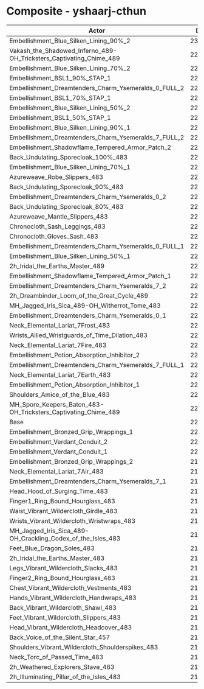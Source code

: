 # Composite - yshaarj-cthun
| Actor | DPS | Increase |
|---|:---:|:---:|
|Embellishment_Blue_Silken_Lining_90%_2|230059|4.52%|
|Vakash_the_Shadowed_Inferno_489-OH_Tricksters_Captivating_Chime_489|228075|3.62%|
|Embellishment_Blue_Silken_Lining_70%_2|227945|3.56%|
|Embellishment_BSL1_90%_STAP_1|227408|3.32%|
|Embellishment_Dreamtenders_Charm_Ysemeralds_0_FULL_2|226562|2.93%|
|Embellishment_BSL1_70%_STAP_1|226274|2.80%|
|Embellishment_Blue_Silken_Lining_50%_2|225568|2.48%|
|Embellishment_BSL1_50%_STAP_1|225198|2.31%|
|Embellishment_Blue_Silken_Lining_90%_1|225053|2.25%|
|Embellishment_Dreamtenders_Charm_Ysemeralds_7_FULL_2|224758|2.11%|
|Embellishment_Shadowflame_Tempered_Armor_Patch_2|224693|2.08%|
|Back_Undulating_Sporecloak_100%_483|224428|1.96%|
|Embellishment_Blue_Silken_Lining_70%_1|223969|1.75%|
|Azureweave_Robe_Slippers_483|223919|1.73%|
|Back_Undulating_Sporecloak_90%_483|223908|1.73%|
|Embellishment_Dreamtenders_Charm_Ysemeralds_0_2|223556|1.57%|
|Back_Undulating_Sporecloak_80%_483|223494|1.54%|
|Azureweave_Mantle_Slippers_483|223283|1.44%|
|Chronocloth_Sash_Leggings_483|223188|1.40%|
|Chronocloth_Gloves_Sash_483|223009|1.32%|
|Embellishment_Dreamtenders_Charm_Ysemeralds_0_FULL_1|222984|1.31%|
|Embellishment_Blue_Silken_Lining_50%_1|222882|1.26%|
|2h_Iridal_the_Earths_Master_489|222511|1.09%|
|Embellishment_Shadowflame_Tempered_Armor_Patch_1|222425|1.05%|
|Embellishment_Dreamtenders_Charm_Ysemeralds_7_2|222175|0.94%|
|2h_Dreambinder_Loom_of_the_Great_Cycle_489|222039|0.88%|
|MH_Jagged_Iris_Sica_489-OH_Witherrot_Tome_483|221585|0.67%|
|Embellishment_Dreamtenders_Charm_Ysemeralds_0_1|221584|0.67%|
|Neck_Elemental_Lariat_7Frost_483|221245|0.52%|
|Wrists_Allied_Wristguards_of_Time_Dilation_483|221225|0.51%|
|Neck_Elemental_Lariat_7Fire_483|221209|0.50%|
|Embellishment_Potion_Absorption_Inhibitor_2|221060|0.43%|
|Embellishment_Dreamtenders_Charm_Ysemeralds_7_FULL_1|220999|0.41%|
|Neck_Elemental_Lariat_7Earth_483|220724|0.28%|
|Embellishment_Potion_Absorption_Inhibitor_1|220540|0.20%|
|Shoulders_Amice_of_the_Blue_483|220461|0.16%|
|MH_Spore_Keepers_Baton_483-OH_Tricksters_Captivating_Chime_489|220190|0.04%|
|Base|220107|0.00%|
|Embellishment_Bronzed_Grip_Wrappings_1|220075|-0.01%|
|Embellishment_Verdant_Conduit_2|220037|-0.03%|
|Embellishment_Verdant_Conduit_1|220032|-0.03%|
|Embellishment_Bronzed_Grip_Wrappings_2|219998|-0.05%|
|Neck_Elemental_Lariat_7Air_483|219920|-0.09%|
|Embellishment_Dreamtenders_Charm_Ysemeralds_7_1|219909|-0.09%|
|Head_Hood_of_Surging_Time_483|219740|-0.17%|
|Finger1_Ring_Bound_Hourglass_483|219525|-0.26%|
|Waist_Vibrant_Wildercloth_Girdle_483|219337|-0.35%|
|Wrists_Vibrant_Wildercloth_Wristwraps_483|219287|-0.37%|
|MH_Jagged_Iris_Sica_489-OH_Crackling_Codex_of_the_Isles_483|219153|-0.43%|
|Feet_Blue_Dragon_Soles_483|219033|-0.49%|
|2h_Iridal_the_Earths_Master_483|219012|-0.50%|
|Legs_Vibrant_Wildercloth_Slacks_483|218925|-0.54%|
|Finger2_Ring_Bound_Hourglass_483|218861|-0.57%|
|Chest_Vibrant_Wildercloth_Vestments_483|218741|-0.62%|
|Hands_Vibrant_Wildercloth_Handwraps_483|218682|-0.65%|
|Back_Vibrant_Wildercloth_Shawl_483|218653|-0.66%|
|Feet_Vibrant_Wildercloth_Slippers_483|218515|-0.72%|
|Head_Vibrant_Wildercloth_Headcover_483|218477|-0.74%|
|Back_Voice_of_the_Silent_Star_457|218471|-0.74%|
|Shoulders_Vibrant_Wildercloth_Shoulderspikes_483|218347|-0.80%|
|Neck_Torc_of_Passed_Time_483|218121|-0.90%|
|2h_Weathered_Explorers_Stave_483|217981|-0.97%|
|2h_Illuminating_Pillar_of_the_Isles_483|216897|-1.46%|
